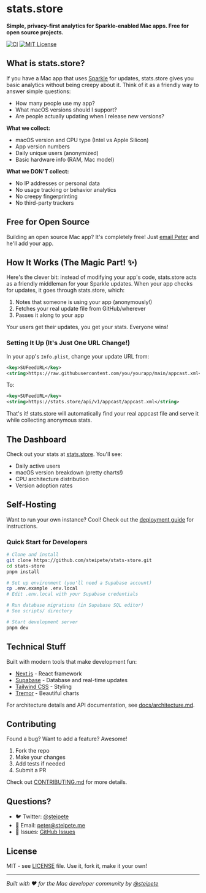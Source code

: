 # stats.store

**Simple, privacy-first analytics for Sparkle-enabled Mac apps. Free for open source projects.**

[![CI](https://github.com/steipete/stats-store/actions/workflows/ci.yml/badge.svg)](https://github.com/steipete/stats-store/actions/workflows/ci.yml)
[![MIT License](https://img.shields.io/badge/License-MIT-blue.svg)](LICENSE)

## What is stats.store?

If you have a Mac app that uses [Sparkle](https://sparkle-project.org/) for updates, stats.store gives you basic analytics without being creepy about it. Think of it as a friendly way to answer simple questions:

- How many people use my app?
- What macOS versions should I support?
- Are people actually updating when I release new versions?

**What we collect:**
- macOS version and CPU type (Intel vs Apple Silicon)
- App version numbers
- Daily unique users (anonymized)
- Basic hardware info (RAM, Mac model)

**What we DON'T collect:**
- No IP addresses or personal data
- No usage tracking or behavior analytics
- No creepy fingerprinting
- No third-party trackers

## Free for Open Source

Building an open source Mac app? It's completely free! Just [email Peter](mailto:peter@steipete.me) and he'll add your app. 

## How It Works (The Magic Part! ✨)

Here's the clever bit: instead of modifying your app's code, stats.store acts as a friendly middleman for your Sparkle updates. When your app checks for updates, it goes through stats.store, which:

1. Notes that someone is using your app (anonymously!)
2. Fetches your real update file from GitHub/wherever
3. Passes it along to your app

Your users get their updates, you get your stats. Everyone wins!

### Setting It Up (It's Just One URL Change!)

In your app's `Info.plist`, change your update URL from:
```xml
<key>SUFeedURL</key>
<string>https://raw.githubusercontent.com/you/yourapp/main/appcast.xml</string>
```

To:
```xml
<key>SUFeedURL</key>
<string>https://stats.store/api/v1/appcast/appcast.xml</string>
```

That's it! stats.store will automatically find your real appcast file and serve it while collecting anonymous stats.

## The Dashboard

Check out your stats at [stats.store](https://stats.store). You'll see:

- Daily active users
- macOS version breakdown (pretty charts!)
- CPU architecture distribution
- Version adoption rates

## Self-Hosting

Want to run your own instance? Cool! Check out the [deployment guide](docs/deployment.md) for instructions.

### Quick Start for Developers

```bash
# Clone and install
git clone https://github.com/steipete/stats-store.git
cd stats-store
pnpm install

# Set up environment (you'll need a Supabase account)
cp .env.example .env.local
# Edit .env.local with your Supabase credentials

# Run database migrations (in Supabase SQL editor)
# See scripts/ directory

# Start development server
pnpm dev
```

## Technical Stuff

Built with modern tools that make development fun:
- [Next.js](https://nextjs.org/) - React framework
- [Supabase](https://supabase.com/) - Database and real-time updates
- [Tailwind CSS](https://tailwindcss.com/) - Styling
- [Tremor](https://tremor.so/) - Beautiful charts

For architecture details and API documentation, see [docs/architecture.md](docs/architecture.md).

## Contributing

Found a bug? Want to add a feature? Awesome! 

1. Fork the repo
2. Make your changes
3. Add tests if needed
4. Submit a PR

Check out [CONTRIBUTING.md](CONTRIBUTING.md) for more details.

## Questions?

- 🐦 Twitter: [@steipete](https://twitter.com/steipete)
- 📧 Email: [peter@steipete.me](mailto:peter@steipete.me)
- 🐛 Issues: [GitHub Issues](https://github.com/steipete/stats-store/issues)

## License

MIT - see [LICENSE](LICENSE) file. Use it, fork it, make it your own!

---

*Built with ❤️ for the Mac developer community by [@steipete](https://github.com/steipete)*